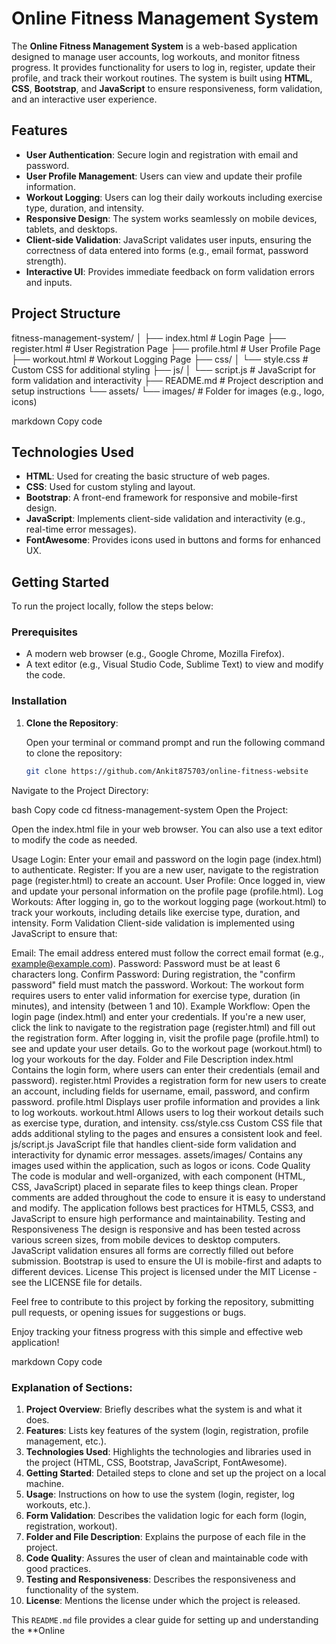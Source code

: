 # Online Fitness Management System

The **Online Fitness Management System** is a web-based application designed to manage user accounts, log workouts, and monitor fitness progress. It provides functionality for users to log in, register, update their profile, and track their workout routines. The system is built using **HTML**, **CSS**, **Bootstrap**, and **JavaScript** to ensure responsiveness, form validation, and an interactive user experience.

## Features

- **User Authentication**: Secure login and registration with email and password.
- **User Profile Management**: Users can view and update their profile information.
- **Workout Logging**: Users can log their daily workouts including exercise type, duration, and intensity.
- **Responsive Design**: The system works seamlessly on mobile devices, tablets, and desktops.
- **Client-side Validation**: JavaScript validates user inputs, ensuring the correctness of data entered into forms (e.g., email format, password strength).
- **Interactive UI**: Provides immediate feedback on form validation errors and inputs.

## Project Structure

fitness-management-system/ │ ├── index.html # Login Page ├── register.html # User Registration Page ├── profile.html # User Profile Page ├── workout.html # Workout Logging Page ├── css/ │ └── style.css # Custom CSS for additional styling ├── js/ │ └── script.js # JavaScript for form validation and interactivity ├── README.md # Project description and setup instructions └── assets/ └── images/ # Folder for images (e.g., logo, icons)

markdown
Copy code

## Technologies Used

- **HTML**: Used for creating the basic structure of web pages.
- **CSS**: Used for custom styling and layout.
- **Bootstrap**: A front-end framework for responsive and mobile-first design.
- **JavaScript**: Implements client-side validation and interactivity (e.g., real-time error messages).
- **FontAwesome**: Provides icons used in buttons and forms for enhanced UX.

## Getting Started

To run the project locally, follow the steps below:

### Prerequisites

- A modern web browser (e.g., Google Chrome, Mozilla Firefox).
- A text editor (e.g., Visual Studio Code, Sublime Text) to view and modify the code.

### Installation

1. **Clone the Repository**:

   Open your terminal or command prompt and run the following command to clone the repository:

   ```bash
   git clone https://github.com/Ankit875703/online-fitness-website
Navigate to the Project Directory:

bash
Copy code
cd fitness-management-system
Open the Project:

Open the index.html file in your web browser. You can also use a text editor to modify the code as needed.

Usage
Login: Enter your email and password on the login page (index.html) to authenticate.
Register: If you are a new user, navigate to the registration page (register.html) to create an account.
User Profile: Once logged in, view and update your personal information on the profile page (profile.html).
Log Workouts: After logging in, go to the workout logging page (workout.html) to track your workouts, including details like exercise type, duration, and intensity.
Form Validation
Client-side validation is implemented using JavaScript to ensure that:

Email: The email address entered must follow the correct email format (e.g., example@example.com).
Password: Password must be at least 6 characters long.
Confirm Password: During registration, the "confirm password" field must match the password.
Workout: The workout form requires users to enter valid information for exercise type, duration (in minutes), and intensity (between 1 and 10).
Example Workflow:
Open the login page (index.html) and enter your credentials.
If you're a new user, click the link to navigate to the registration page (register.html) and fill out the registration form.
After logging in, visit the profile page (profile.html) to see and update your user details.
Go to the workout page (workout.html) to log your workouts for the day.
Folder and File Description
index.html
Contains the login form, where users can enter their credentials (email and password).
register.html
Provides a registration form for new users to create an account, including fields for username, email, password, and confirm password.
profile.html
Displays user profile information and provides a link to log workouts.
workout.html
Allows users to log their workout details such as exercise type, duration, and intensity.
css/style.css
Custom CSS file that adds additional styling to the pages and ensures a consistent look and feel.
js/script.js
JavaScript file that handles client-side form validation and interactivity for dynamic error messages.
assets/images/
Contains any images used within the application, such as logos or icons.
Code Quality
The code is modular and well-organized, with each component (HTML, CSS, JavaScript) placed in separate files to keep things clean.
Proper comments are added throughout the code to ensure it is easy to understand and modify.
The application follows best practices for HTML5, CSS3, and JavaScript to ensure high performance and maintainability.
Testing and Responsiveness
The design is responsive and has been tested across various screen sizes, from mobile devices to desktop computers.
JavaScript validation ensures all forms are correctly filled out before submission.
Bootstrap is used to ensure the UI is mobile-first and adapts to different devices.
License
This project is licensed under the MIT License - see the LICENSE file for details.

Feel free to contribute to this project by forking the repository, submitting pull requests, or opening issues for suggestions or bugs.

Enjoy tracking your fitness progress with this simple and effective web application!

markdown
Copy code

### Explanation of Sections:

1. **Project Overview**: Briefly describes what the system is and what it does.
2. **Features**: Lists key features of the system (login, registration, profile management, etc.).
3. **Technologies Used**: Highlights the technologies and libraries used in the project (HTML, CSS, Bootstrap, JavaScript, FontAwesome).
4. **Getting Started**: Detailed steps to clone and set up the project on a local machine.
5. **Usage**: Instructions on how to use the system (login, register, log workouts, etc.).
6. **Form Validation**: Describes the validation logic for each form (login, registration, workout).
7. **Folder and File Description**: Explains the purpose of each file in the project.
8. **Code Quality**: Assures the user of clean and maintainable code with good practices.
9. **Testing and Responsiveness**: Describes the responsiveness and functionality of the system.
10. **License**: Mentions the license under which the project is released.

This `README.md` file provides a clear guide for setting up and understanding the **Online 
